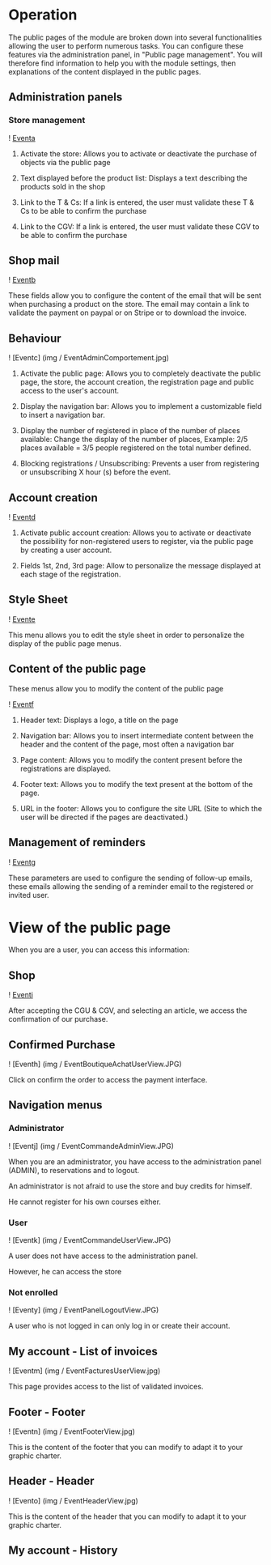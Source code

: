 # Operation

The public pages of the module are broken down into several functionalities allowing the user to perform numerous tasks. You can configure these features via the administration panel, in "Public page management". You will therefore find information to help you with the module settings, then explanations of the content displayed in the public pages.

## Administration panels

### Store management

! [Eventa](img/EventAdminBoutiqueGestion.JPG)

1) Activate the store: Allows you to activate or deactivate the purchase of objects via the public page

2) Text displayed before the product list: Displays a text describing the products sold in the shop

3) Link to the T & Cs: If a link is entered, the user must validate these T & Cs to be able to confirm the purchase

4) Link to the CGV: If a link is entered, the user must validate these CGV to be able to confirm the purchase

## Shop mail

! [Eventb](img/EventAdminBoutiqueMail.jpg)

These fields allow you to configure the content of the email that will be sent when purchasing a product on the store. The email may contain a link to validate the payment on paypal or on Stripe or to download the invoice.

## Behaviour

! [Eventc] (img / EventAdminComportement.jpg)

1) Activate the public page: Allows you to completely deactivate the public page, the store, the account creation, the registration page and public access to the user's account.

2) Display the navigation bar: Allows you to implement a customizable field to insert a navigation bar.

3) Display the number of registered in place of the number of places available: Change the display of the number of places, Example: 2/5 places available = 3/5 people registered on the total number defined.

4) Blocking registrations / Unsubscribing: Prevents a user from registering or unsubscribing X hour (s) before the event.

## Account creation

! [Eventd](img/EventAdminCreationCompte.JPG)

1) Activate public account creation: Allows you to activate or deactivate the possibility for non-registered users to register, via the public page by creating a user account.

2) Fields 1st, 2nd, 3rd page: Allow to personalize the message displayed at each stage of the registration.

## Style Sheet

! [Evente](img/EventAdminCSS.JPG)

This menu allows you to edit the style sheet in order to personalize the display of the public page menus.

## Content of the public page

These menus allow you to modify the content of the public page

! [Eventf](img/EventAdminPublicPageContent.jpg)

1) Header text: Displays a logo, a title on the page

2) Navigation bar: Allows you to insert intermediate content between the header and the content of the page, most often a navigation bar

3) Page content: Allows you to modify the content present before the registrations are displayed.

4) Footer text: Allows you to modify the text present at the bottom of the page.

5) URL in the footer: Allows you to configure the site URL (Site to which the user will be directed if the pages are deactivated.)

## Management of reminders

! [Eventg](img/EventAdminRelance.jpg)

These parameters are used to configure the sending of follow-up emails, these emails allowing the sending of a reminder email to the registered or invited user.

# View of the public page

When you are a user, you can access this information:

## Shop

! [Eventi](img/EventBoutiqueUserView.JPG)


After accepting the CGU & CGV, and selecting an article, we access the confirmation of our purchase.

## Confirmed Purchase

! [Eventh] (img / EventBoutiqueAchatUserView.JPG)

Click on confirm the order to access the payment interface.

## Navigation menus

### Administrator

! [Eventj] (img / EventCommandeAdminView.JPG)

When you are an administrator, you have access to the administration panel (ADMIN), to reservations and to logout.

An administrator is not afraid to use the store and buy credits for himself.

He cannot register for his own courses either.

### User

! [Eventk] (img / EventCommandeUserView.JPG)

A user does not have access to the administration panel.

However, he can access the store

### Not enrolled

! [Eventy] (img / EventPanelLogoutView.JPG)

A user who is not logged in can only log in or create their account.

## My account - List of invoices

! [Eventm] (img / EventFacturesUserView.jpg)

This page provides access to the list of validated invoices.

## Footer - Footer

! [Eventn] (img / EventFooterView.jpg)

This is the content of the footer that you can modify to adapt it to your graphic charter.

## Header - Header

! [Evento] (img / EventHeaderView.jpg)

This is the content of the header that you can modify to adapt it to your graphic charter.

## My account - History
